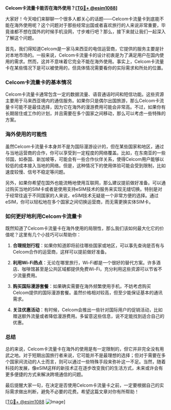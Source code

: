 **Celcom卡流量卡能否在海外使用？[[TG💪+ @esim1088](https://t.me/s/esim1088)]**

大家好！今天咱们来聊聊一个很多人都关心的话题——Celcom卡流量卡到底能不能在海外使用呢？这个问题对于那些经常出国或者喜欢旅行的人来说非常重要，毕竟谁都不想在国外的时候手机没网，寸步难行吧？那么，接下来就让我们一起深入了解这个问题。

首先，我们得知道Celcom是一家马来西亚的电信运营商，它提供的服务主要是针对本地市场的。一般来说，Celcom卡流量卡的设计初衷是为了满足用户在国内使用的需求。然而，这并不意味着它完全不能在海外使用。事实上，Celcom卡流量卡在某些情况下是可以被使用的，但具体情况需要看你的实际需求和所处的位置。

### Celcom卡流量卡的基本情况

Celcom卡流量卡通常包含一定的数据流量、语音通话时间和短信功能。这些资源主要用于马来西亚境内的通信服务。如果你只是偶尔出国旅游，那么Celcom卡流量卡可能不是最佳选择，因为它在海外的漫游费用可能会非常高。不过，如果你有长期居住或工作的计划，并且需要在多个国家之间移动，那么可以考虑一些特殊的方案。

### 海外使用的可能性

虽然Celcom卡流量卡本身并不是为国际漫游设计的，但在某些国家和地区，通过与当地运营商的合作，你可以享受到一定程度的网络覆盖。比如，在东南亚的一些邻国，如泰国、新加坡等，可能会有一些合作伙伴关系，使得Celcom用户能够以较低的成本接入当地的网络。但是，这种情况下的使用体验可能会受到限制，比如速度较慢、信号不稳定等问题。

另外，如果你希望在国外也能流畅地使用互联网，那么建议提前做好准备。可以通过购买当地的SIM卡或者是使用支持eSIM技术的服务来实现无缝切换。特别是对于经常往返于不同国家的人来说，eSIM技术无疑是一个非常方便的选择。通过eSIM，你可以轻松地在多个国家之间切换运营商，而无需更换实体SIM卡。

### 如何更好地利用Celcom卡流量卡

既然知道了Celcom卡流量卡在海外使用的局限性，那么我们该如何最大化它的价值呢？这里有几个小技巧可以帮助你：

1. **合理规划行程**：如果你知道即将前往哪些国家或地区，可以事先查询是否有与Celcom合作的运营商，这样可以提前做好准备。
   
2. **利用Wi-Fi热点**：无论在哪里旅行，Wi-Fi都是一个很好的替代方案。许多酒店、咖啡馆甚至是公共区域都提供免费Wi-Fi，充分利用这些资源可以节省不少流量费用。

3. **购买国际漫游套餐**：如果确实需要在海外频繁使用手机，不妨考虑购买Celcom提供的国际漫游套餐。虽然价格相对较高，但至少能保证基本的通讯需求。

4. **关注优惠活动**：有时候，Celcom会推出一些针对国际用户的促销活动，比如赠送额外流量或者降低漫游费用。多留意这些信息，说不定能找到适合自己的优惠。

### 总结

总的来说，Celcom卡流量卡在海外的使用是有一定限制的，但它并非完全没有用武之地。对于短期出国旅行者来说，它可能并不是最理想的选择；但对于需要在多个国家间流动的人士而言，则可以通过一些特殊手段来弥补这一不足。当然，随着科技的发展，像eSIM这样的新技术正在逐步改变我们的生活方式，未来或许会有更多便捷的方式来解决跨境通信的问题。

最后提醒大家一句，在决定是否使用Celcom卡流量卡之前，一定要根据自己的实际需求做出判断，避免不必要的花费。希望这篇文章对你有所帮助！

[[TG💪+ @esim1088](https://t.me/s/esim1088) ![Image](https://i.postimg.cc/4NQfJmqS/Snipaste-2025-05-13-00-14-12.png)]